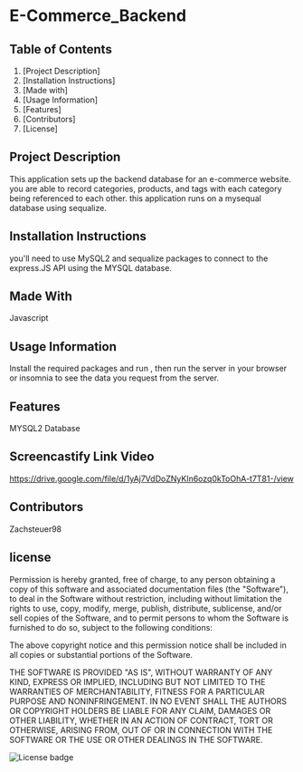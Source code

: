 # E-Commerce_Backend
    
## Table of Contents

1. [Project Description]
2. [Installation Instructions]
3. [Made with]
4. [Usage Information]
5. [Features] 
6. [Contributors]
7. [License]
    

## Project Description
This application sets up the backend database for an e-commerce website. you are able to record categories, products, and tags with each category being referenced to each other. this application runs on a mysequal database using sequalize.

## Installation Instructions
you'll need to use MySQL2 and sequalize packages to connect to the express.JS API using the MYSQL database.

## Made With
Javascript

## Usage Information
Install the required packages and run <npm start>, then run the server in your browser or insomnia to see the data you request from the server.

## Features
MYSQL2 Database

## Screencastify Link Video
https://drive.google.com/file/d/1yAj7VdDoZNyKIn6ozq0kToOhA-t7T81-/view  
  
## Contributors
Zachsteuer98

## license

Permission is hereby granted, free of charge, to any person obtaining a copy of this software and associated documentation files (the "Software"), to deal in the Software without restriction, including without limitation the rights to use, copy, modify, merge, publish, distribute, sublicense, and/or sell copies of the Software, and to permit persons to whom the Software is furnished to do so, subject to the following conditions:

The above copyright notice and this permission notice shall be included in all copies or substantial portions of the Software.

THE SOFTWARE IS PROVIDED "AS IS", WITHOUT WARRANTY OF ANY KIND, EXPRESS OR IMPLIED, INCLUDING BUT NOT LIMITED TO THE WARRANTIES OF MERCHANTABILITY, FITNESS FOR A PARTICULAR PURPOSE AND NONINFRINGEMENT. IN NO EVENT SHALL THE AUTHORS OR COPYRIGHT HOLDERS BE LIABLE FOR ANY CLAIM, DAMAGES OR OTHER LIABILITY, WHETHER IN AN ACTION OF CONTRACT, TORT OR OTHERWISE, ARISING FROM, OUT OF OR IN CONNECTION WITH THE SOFTWARE OR THE USE OR OTHER DEALINGS IN THE SOFTWARE.

 



![License badge](https://img.shields.io/badge/license-MIT-green)
